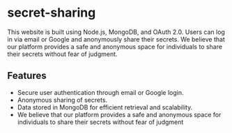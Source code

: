 # secret-sharing
This website is built using Node.js, MongoDB, and OAuth 2.0. Users can log in via email or Google and anonymously share their secrets. We believe that our platform provides a safe and anonymous space for individuals to share their secrets without fear of judgment.

<h2>Features</h2>
<ul>
  <li>Secure user authentication through email or Google login.</li>
  <li>Anonymous sharing of secrets.</li>
  <li>Data stored in MongoDB for efficient retrieval and scalability.</li>
  <li>We believe that our platform provides a safe and anonymous space for individuals to share their secrets without fear of judgment
</ul>



